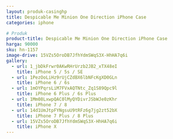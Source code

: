 ```yaml
---
layout: produk-casinghp
title: Despicable Me Minion One Direction iPhone Case
categories: iphone

# Produk
product-title: Despicable Me Minion One Direction iPhone Case
harga: 90000
sku: hn-1157
image-drive: 15VZs5OroDB7JfhYdmSWqS3X-HhHA7q6i
gallery:
  - url: 1_jbDkFrwr0AKwRHrUrzb2JB2_xTX48eI
    title: iPhone 5 / 5s / SE
  - url: 1PezOoLiHz9rUjCZdBX6lbNFcKgXD0GLn
    title: iPhone 6 / 6s
  - url: 1mOYPqrsLiM7FVxAQTNtc_Zq1S89Qpc9l
    title: iPhone 6 Plus / 6s Plus
  - url: 1Mm08LxwpQAC0lMyQYDivrJSbWJe0zKhr
    title: iPhone 7 / 8
  - url: 14d1UmJtpFYNgsuU9tRFz6g7jg2zt52bX
    title: iPhone 7 Plus / 8 Plus
  - url: 15VZs5OroDB7JfhYdmSWqS3X-HhHA7q6i
    title: iPhone X
---
```

